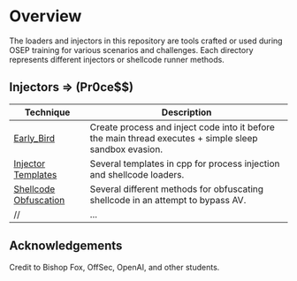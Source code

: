 # Overview

The loaders and injectors in this repository are tools crafted or used during OSEP training for various scenarios and challenges. Each directory represents different injectors or shellcode runner methods.

## Injectors => (Pr0ce$$)

| Technique            | Description                      |
|----------------------|----------------------------------|
| [Early_Bird](/early_bird) | Create process and inject code into it before the main thread executes + simple sleep sandbox evasion.          |
| [Injector Templates](/injector_templates) | Several templates in cpp for process injection and shellcode loaders.|
| [Shellcode Obfuscation](/shellcode_obfuscation) | Several different methods for obfuscating shellcode in an attempt to bypass AV.         |
// | ...                  | ...                              |



## Acknowledgements

Credit to Bishop Fox, OffSec, OpenAI, and other students. 
